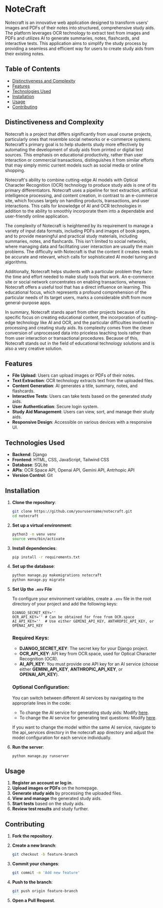 # NoteCraft

Notecraft is an innovative web application designed to transform users' images and PDFs of their notes into structured, comprehensive study aids. The platform leverages OCR technology to extract text from images and PDFs and utilizes AI to generate summaries, notes, flashcards, and interactive tests. This application aims to simplify the study process by providing a seamless and efficient way for users to create study aids from their existing notes.

## Table of Contents

- [Distinctiveness and Complexity](#distinctiveness-and-complexity)
- [Features](#features)
- [Technologies Used](#technologies-used)
- [Installation](#installation)
- [Usage](#usage)
- [Contributing](#contributing)

## Distinctiveness and Complexity

Notecraft is a project that differs significantly from usual course projects, particularly ones that resemble social networks or e-commerce systems. Notecraft's primary goal is to help students study more effectively by automating the development of study aids from printed or digital text sources. This emphasis on educational productivity, rather than user interaction or commercial transactions, distinguishes it from similar efforts that may simply mimic current models such as social media or online shopping.

Notecraft's ability to combine cutting-edge AI models with Optical Character Recognition (OCR) technology to produce study aids is one of its primary differentiators. Notecraft uses a pipeline for text extraction, artificial intelligence processing, and content creation, in contrast to an e-commerce site, which focuses largely on handling products, transactions, and user interactions. This calls for knowledge of AI and OCR technologies in addition to the ability to smoothly incorporate them into a dependable and user-friendly online application.

The complexity of Notecraft is heightened by its requirement to manage a variety of input data formats, including PDFs and images of book pages, and to provide meaningful and practical study materials, including summaries, notes, and flashcards. This isn't limited to social networks, where managing data and facilitating user interaction are usually the main problems. The difficulty with Notecraft is that the content it creates needs to be accurate and relevant, which calls for sophisticated AI model tuning and algorithms.

Additionally, Notecraft helps students with a particular problem they face: the time and effort needed to make study tools that work. An e-commerce site or social network concentrates on enabling transactions, whereas Notecraft offers a useful tool that has a direct influence on learning. This educational focus, which represents a profound comprehension of the particular needs of its target users, marks a considerable shift from more general-purpose apps.

In summary, Notecraft stands apart from other projects because of its specific focus on creating educational content, the incorporation of cutting-edge technology like AI and OCR, and the particular difficulties involved in processing and creating study aids. Its complexity comes from the clever conversion of unprocessed data into priceless teaching tools rather than from user interaction or transactional procedures. Because of this, Notecraft stands out in the field of educational technology solutions and is also a very creative solution.

## Features

- **File Upload**: Users can upload images or PDFs of their notes.
- **Text Extraction**: OCR technology extracts text from the uploaded files.
- **Content Generation**: AI generates a title, summary, notes, and flashcards.
- **Interactive Tests**: Users can take tests based on the generated study aids.
- **User Authentication**: Secure login system.
- **Study Aid Management**: Users can view, sort, and manage their study aids.
- **Responsive Design**: Accessible on various devices with a responsive UI.

## Technologies Used

- **Backend**: Django
- **Frontend**: HTML, CSS, JavaScript, Tailwind CSS
- **Database**: SQLite
- **APIs**: OCR Space API, Openai API, Gemini API, Antrhopic API
- **Version Control**: Git

## Installation

1. **Clone the repository**:
   ```bash
   git clone https://github.com/yourusername/notecraft.git
   cd notecraft
   
2. **Set up a virtual environment**:
   ```bash
   python3 -m venv venv
   source venv/bin/activate
   
4. **Install dependencies**:
   ```bash
   pip install -r requirements.txt
   
5. **Set up the database**:
   ```bash
   python manage.py makemigrations notecraft
   python manage.py migrate
   
6. **Set Up the `.env` File**

   To configure your environment variables, create a `.env` file in the root directory of your project and add the following keys:
   
   ```plaintext
   DJANGO_SECRET_KEY=''
   OCR_API_KEY='' # Can be obtained for free from OCR.space
   AI_API_KEY=''  # Use either GEMINI_API_KEY, ANTHROPIC_API_KEY, or OPENAI_API_KEY
   ```

   ### Required Keys:
   
   - **DJANGO_SECRET_KEY**: The secret key for your Django project.
   - **OCR_API_KEY**: API key from OCR.space, used for Optical Character Recognition (OCR).
   - **AI_API_KEY**: You must provide one API key for an AI service (choose either **GEMINI_API_KEY**, **ANTHROPIC_API_KEY**, or **OPENAI_API_KEY**).

   ### Optional Configuration:
   
   You can switch between different AI services by navigating to the appropriate lines in the code:

   - To change the AI service for generating study aids: Modify [here](https://github.com/Virtual4087/NoteCraft/blob/main/notecraft/views.py#L174).
   - To change the AI service for generating test questions: Modify [here](https://github.com/Virtual4087/NoteCraft/blob/main/notecraft/views.py#L223).
     
   If you want to change the model within the same AI service, navigate to the api_services directory in the notecraft app directory and adjust the model 
   configuration for each service individually.
   
8. **Run the server**:
   ```bash
   python manage.py runserver

## Usage

1. **Register an account or log in**.
2. **Upload images or PDFs** on the homepage.
3. **Generate study aids** by processing the uploaded files.
4. **View and manage** the generated study aids.
5. **Start tests** based on the study aids.
6. **Review test results** and study further.

## Contributing

1. **Fork the repository**.

2. **Create a new branch**:
   ```bash
   git checkout -b feature-branch
   
3. **Commit your changes**:
   ```bash
   git commit -m 'Add new feature'
   
4. **Push to the branch**:
   ```bash
   git push origin feature-branch
   
5. **Open a Pull Request**.
